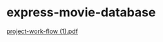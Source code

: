 # express-movie-database


[project-work-flow (1).pdf](https://github.com/saeed0786/express-movie-database/files/7688003/project-work-flow.1.pdf)
